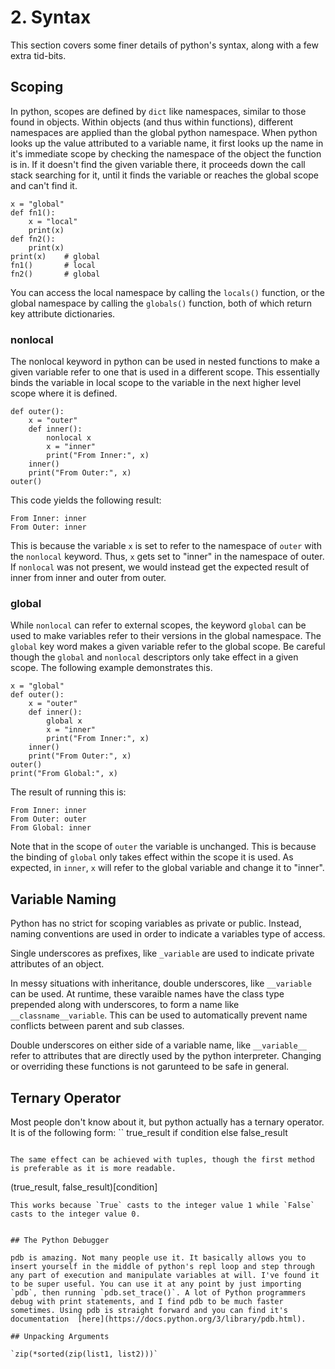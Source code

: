 # 2. Syntax

This section covers some finer details of python's syntax, along with a few extra tid-bits.

## Scoping
In python, scopes are defined by `dict` like namespaces, similar to those found in objects. Within objects (and thus within functions), different namespaces are applied than the global python namespace. When python looks up the value attributed to a variable name, it first looks up the name in it's immediate scope by checking the namespace of the object the function is in. If it doesn't find the given variable there, it proceeds down the call stack searching for it, until it finds the variable or reaches the global scope and can't find it.
```
x = "global"
def fn1():
    x = "local"
    print(x)
def fn2():
    print(x)
print(x)    # global
fn1()       # local
fn2()       # global
```
You can access the local namespace by calling the `locals()` function, or the global namespace by calling the `globals()` function, both of which return key attribute dictionaries.

### nonlocal
The nonlocal keyword in python can be used in nested functions to make a given variable refer to one that is used in a different scope. This essentially binds the variable in local scope to the variable in the next higher level scope where it is defined.
```
def outer():
	x = "outer"
	def inner():
		nonlocal x
		x = "inner"
		print("From Inner:", x)
	inner()
	print("From Outer:", x)
outer()
```
This code yields the following result:
```
From Inner: inner
From Outer: inner
```
This is because the variable `x` is set to refer to the namespace of `outer` with the `nonlocal` keyword. Thus, `x` gets set to "inner" in the namespace of outer. If `nonlocal` was not present, we would instead get the expected result of inner from inner and outer from outer.

### global
While `nonlocal` can refer to external scopes, the keyword `global` can be used to make variables refer to their versions in the global namespace. The `global` key word makes a given variable refer to the global scope. Be careful though the `global` and `nonlocal` descriptors only take effect in a given scope. The following example demonstrates this.

```
x = "global"
def outer():
	x = "outer"
	def inner():
		global x
		x = "inner"
		print("From Inner:", x)
	inner()
	print("From Outer:", x)
outer()
print("From Global:", x)
```
The result of running this is:
```
From Inner: inner
From Outer: outer
From Global: inner
```
Note that in the scope of `outer` the variable is unchanged. This is because the binding of `global` only takes effect within the scope it is used. As expected, in `inner`, `x` will refer to the global variable and change it to "inner".

## Variable Naming
Python has no strict for scoping variables as private or public. Instead, naming conventions are used in order to indicate a variables type of access.

Single underscores as prefixes, like `_variable` are used to indicate private attributes of an object.

In messy situations with inheritance, double underscores, like `__variable` can be used. At runtime, these varaible names have the class type prepended along with underscores, to form a name like `__classname__variable`. This can be used to automatically prevent name conflicts between parent and sub classes.

Double underscores on either side of a variable name, like `__variable__` refer to attributes that are directly used by the python interpreter. Changing or overriding these functions is not garunteed to be safe in general.

## Ternary Operator

Most people don't know about it, but python actually has a ternary operator. It is of the following form:
``
true_result if condition else false_result
```

The same effect can be achieved with tuples, though the first method is preferable as it is more readable.
```
(true_result, false_result)[condition]
```
This works because `True` casts to the integer value 1 while `False` casts to the integer value 0.


## The Python Debugger

pdb is amazing. Not many people use it. It basically allows you to insert yourself in the middle of python's repl loop and step through any part of execution and manipulate variables at will. I've found it to be super useful. You can use it at any point by just importing `pdb`, then running `pdb.set_trace()`. A lot of Python programmers debug with print statements, and I find pdb to be much faster sometimes. Using pdb is straight forward and you can find it's documentation  [here](https://docs.python.org/3/library/pdb.html).

## Unpacking Arguments

`zip(*sorted(zip(list1, list2)))`